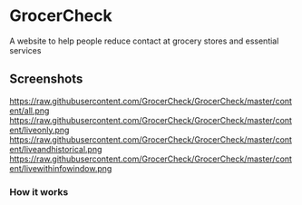 # GrocerCheck

A website to help people reduce contact at grocery stores and essential services

## Screenshots

https://raw.githubusercontent.com/GrocerCheck/GrocerCheck/master/content/all.png
https://raw.githubusercontent.com/GrocerCheck/GrocerCheck/master/content/liveonly.png
https://raw.githubusercontent.com/GrocerCheck/GrocerCheck/master/content/liveandhistorical.png
https://raw.githubusercontent.com/GrocerCheck/GrocerCheck/master/content/livewithinfowindow.png

### How it works

